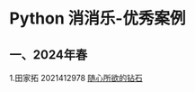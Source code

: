 # Python 消消乐-优秀案例

## 一、2024年春

1.田家拓 2021412978 [随心所欲的钻石](https://cyberdownload.anrunlu.net/98b285cb-c027-45b3-be7a-f3b94c7a841b.mp4)
